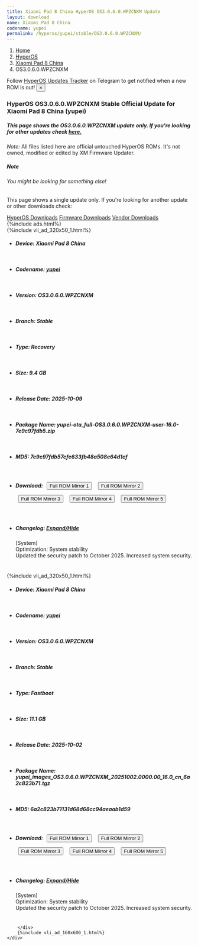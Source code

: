 ```yaml
---
title: Xiaomi Pad 8 China HyperOS OS3.0.6.0.WPZCNXM Update
layout: download
name: Xiaomi Pad 8 China
codename: yupei
permalink: /hyperos/yupei/stable/OS3.0.6.0.WPZCNXM/
---
```

<nav aria-label="breadcrumb">
    <ol class="breadcrumb">
        <li class="breadcrumb-item"><a href="/">Home</a></li>
        <li class="breadcrumb-item"><a href="/hyperos/">HyperOS</a></li>
        <li class="breadcrumb-item"><a href="/hyperos/yupei/">Xiaomi Pad 8 China</a></li>
        <li class="breadcrumb-item active" aria-current="page">OS3.0.6.0.WPZCNXM</li>
    </ol>
</nav>
<div class="alert alert-primary alert-dismissible fade show" role="alert">
    Follow <a href="https://t.me/MIUIUpdatesTracker" class="alert-link">HyperOS Updates Tracker</a> on Telegram to get
    notified when a new ROM is out!
    <button type="button" class="close" data-dismiss="alert" aria-label="Close">
        <span aria-hidden="true">&times;</span>
    </button>
</div>
<div class="col-12 mx-auto">
    <h3 class="title bg-light p-2 rounded">HyperOS OS3.0.6.0.WPZCNXM Stable Official Update for Xiaomi Pad 8 China (yupei)</h3>
    <h5>This page shows the OS3.0.6.0.WPZCNXM update only. If you're looking for other updates check
        <a href="/hyperos/yupei/">here.</a></h5>
    <p><i>Note: </i>All files listed here are official untouched HyperOS ROMs.
        It's not owned, modified or edited by XM Firmware Updater.</p>
    <div class="card">
        <div class="card-body">
            <h5 class="card-title">Note</h5>
            <h6 class="card-subtitle mb-2 text-muted">You might be looking for something else!</h6>
            <p class="card-text">This page shows a single update only.
                If you're looking for another update or other downloads check:</p>
            <a href="/hyperos/" class="card-link">HyperOS Downloads</a>
            <a href="/firmware/" class="card-link">Firmware Downloads</a>
            <a href="/vendor/" class="card-link">Vendor Downloads</a>
        </div>
    </div>
    {%include ads.html%}
    <div class="row justify-content-center">
        <div class="col-10" id="downloads">
                    <div class="card card-body">
            {%include vli_ad_320x50_1.html%}
            <ul class="list-unstyled">
                <li style="padding-bottom: 10px;">
                    <h5><b>Device: </b>Xiaomi Pad 8 China</h5>
                </li>
                <li style="padding-bottom: 10px;">
                    <h5><b>Codename: </b> <a href="/hyperos/yupei/" target="_blank">yupei</a> </h5>
                </li>
                <li style="padding-bottom: 10px;">
                    <h5><b>Version: </b>OS3.0.6.0.WPZCNXM</h5>
                </li>
                <li style="padding-bottom: 10px;">
                    <h5><b>Branch: </b>Stable</h5>
                </li>
                <li style="padding-bottom: 10px;">
                    <h5><b>Type: </b>Recovery</h5>
                </li>
                <li style="padding-bottom: 10px;">
                    <h5><b>Size: </b>9.4 GB</h5>
                </li>
                <li style="padding-bottom: 10px;">
                    <h5><b>Release Date: </b>2025-10-09</h5>
                </li>
                <li style="padding-bottom: 10px;">
                    <h5><b>Package Name: </b><span id="filename" class="text-dark">yupei-ota_full-OS3.0.6.0.WPZCNXM-user-16.0-7e9c97fdb5.zip</span></h5>
                </li>
                <li style="padding-bottom: 10px;">
                    <h5><b>MD5: </b><span id="md5" class="text-muted">7e9c97fdb57cfe633fb48a508e64d1cf</span></h5>
                </li>
                <li style="padding-bottom: 10px;">
                    <h5><b>Download: </b> <button type="button" id="download" class="btn btn-primary" style="margin: 7px;" onclick="window.open('https://cdnorg.d.miui.com/OS3.0.6.0.WPZCNXM/yupei-ota_full-OS3.0.6.0.WPZCNXM-user-16.0-7e9c97fdb5.zip', '_blank');"><i class="fa fa-download"></i> Full ROM Mirror 1</button> <button type="button" id="download" class="btn btn-primary" style="margin: 7px;" onclick="window.open('https://bkt-sgp-miui-ota-update-alisgp.oss-ap-southeast-1.aliyuncs.com/OS3.0.6.0.WPZCNXM/yupei-ota_full-OS3.0.6.0.WPZCNXM-user-16.0-7e9c97fdb5.zip', '_blank');"><i class="fa fa-download"></i> Full ROM Mirror 2</button> <button type="button" id="download" class="btn btn-primary" style="margin: 7px;" onclick="window.open('https://bn.d.miui.com/OS3.0.6.0.WPZCNXM/yupei-ota_full-OS3.0.6.0.WPZCNXM-user-16.0-7e9c97fdb5.zip', '_blank');"><i class="fa fa-download"></i> Full ROM Mirror 3</button> <button type="button" id="download" class="btn btn-primary" style="margin: 7px;" onclick="window.open('https://bigota.d.miui.com/OS3.0.6.0.WPZCNXM/yupei-ota_full-OS3.0.6.0.WPZCNXM-user-16.0-7e9c97fdb5.zip', '_blank');"><i class="fa fa-download"></i> Full ROM Mirror 4</button> <button type="button" id="download" class="btn btn-primary" style="margin: 7px;" onclick="window.open('https://hugeota.d.miui.com/OS3.0.6.0.WPZCNXM/yupei-ota_full-OS3.0.6.0.WPZCNXM-user-16.0-7e9c97fdb5.zip', '_blank');"><i class="fa fa-download"></i> Full ROM Mirror 5</button></h5>
                </li>
                <li style="padding-bottom: 10px;">
                    <h5><b>Changelog: </b><a href="#yupei_1_changelog" data-toggle="collapse" role="button"
                            aria-expanded="false" aria-controls="yupei_1_changelog"> <i class="fa fa-arrow-down"
                                aria-hidden="true"></i> Expand/Hide</a></h5>
                    <div class="collapse" id="yupei_1_changelog">
                        <p id="changelog_text">[System]<br>Optimization: System stability<br>Updated the security patch to October 2025. Increased system security.</p>
                    </div>
                </li>
            </ul>
        </div>
        <div class="card card-body">
            {%include vli_ad_320x50_1.html%}
            <ul class="list-unstyled">
                <li style="padding-bottom: 10px;">
                    <h5><b>Device: </b>Xiaomi Pad 8 China</h5>
                </li>
                <li style="padding-bottom: 10px;">
                    <h5><b>Codename: </b> <a href="/hyperos/yupei/" target="_blank">yupei</a> </h5>
                </li>
                <li style="padding-bottom: 10px;">
                    <h5><b>Version: </b>OS3.0.6.0.WPZCNXM</h5>
                </li>
                <li style="padding-bottom: 10px;">
                    <h5><b>Branch: </b>Stable</h5>
                </li>
                <li style="padding-bottom: 10px;">
                    <h5><b>Type: </b>Fastboot</h5>
                </li>
                <li style="padding-bottom: 10px;">
                    <h5><b>Size: </b>11.1 GB</h5>
                </li>
                <li style="padding-bottom: 10px;">
                    <h5><b>Release Date: </b>2025-10-02</h5>
                </li>
                <li style="padding-bottom: 10px;">
                    <h5><b>Package Name: </b><span id="filename" class="text-dark">yupei_images_OS3.0.6.0.WPZCNXM_20251002.0000.00_16.0_cn_6a2c823b71.tgz</span></h5>
                </li>
                <li style="padding-bottom: 10px;">
                    <h5><b>MD5: </b><span id="md5" class="text-muted">6a2c823b71131d68d68cc94aeaab1d59</span></h5>
                </li>
                <li style="padding-bottom: 10px;">
                    <h5><b>Download: </b> <button type="button" id="download" class="btn btn-primary" style="margin: 7px;" onclick="window.open('https://cdnorg.d.miui.com/OS3.0.6.0.WPZCNXM/yupei_images_OS3.0.6.0.WPZCNXM_20251002.0000.00_16.0_cn_6a2c823b71.tgz', '_blank');"><i class="fa fa-download"></i> Full ROM Mirror 1</button> <button type="button" id="download" class="btn btn-primary" style="margin: 7px;" onclick="window.open('https://bkt-sgp-miui-ota-update-alisgp.oss-ap-southeast-1.aliyuncs.com/OS3.0.6.0.WPZCNXM/yupei_images_OS3.0.6.0.WPZCNXM_20251002.0000.00_16.0_cn_6a2c823b71.tgz', '_blank');"><i class="fa fa-download"></i> Full ROM Mirror 2</button> <button type="button" id="download" class="btn btn-primary" style="margin: 7px;" onclick="window.open('https://bn.d.miui.com/OS3.0.6.0.WPZCNXM/yupei_images_OS3.0.6.0.WPZCNXM_20251002.0000.00_16.0_cn_6a2c823b71.tgz', '_blank');"><i class="fa fa-download"></i> Full ROM Mirror 3</button> <button type="button" id="download" class="btn btn-primary" style="margin: 7px;" onclick="window.open('https://bigota.d.miui.com/OS3.0.6.0.WPZCNXM/yupei_images_OS3.0.6.0.WPZCNXM_20251002.0000.00_16.0_cn_6a2c823b71.tgz', '_blank');"><i class="fa fa-download"></i> Full ROM Mirror 4</button> <button type="button" id="download" class="btn btn-primary" style="margin: 7px;" onclick="window.open('https://hugeota.d.miui.com/OS3.0.6.0.WPZCNXM/yupei_images_OS3.0.6.0.WPZCNXM_20251002.0000.00_16.0_cn_6a2c823b71.tgz', '_blank');"><i class="fa fa-download"></i> Full ROM Mirror 5</button></h5>
                </li>
                <li style="padding-bottom: 10px;">
                    <h5><b>Changelog: </b><a href="#yupei_2_changelog" data-toggle="collapse" role="button"
                            aria-expanded="false" aria-controls="yupei_2_changelog"> <i class="fa fa-arrow-down"
                                aria-hidden="true"></i> Expand/Hide</a></h5>
                    <div class="collapse" id="yupei_2_changelog">
                        <p id="changelog_text">[System]<br>Optimization: System stability<br>Updated the security patch to October 2025. Increased system security.</p>
                    </div>
                </li>
            </ul>
        </div>

        </div>
        {%include vli_ad_160x600_1.html%}
    </div>
</div>
